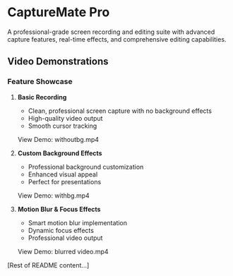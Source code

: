 # CaptureMate Pro

A professional-grade screen recording and editing suite with advanced capture features, real-time effects, and comprehensive editing capabilities.

## Video Demonstrations

### Feature Showcase

1. **Basic Recording**
   - Clean, professional screen capture with no background effects
   - High-quality video output
   - Smooth cursor tracking
   
   View Demo: withoutbg.mp4

2. **Custom Background Effects**
   - Professional background customization
   - Enhanced visual appeal
   - Perfect for presentations
   
   View Demo: withbg.mp4

3. **Motion Blur & Focus Effects**
   - Smart motion blur implementation
   - Dynamic focus effects
   - Professional video output
   
   View Demo: blurred video.mp4

[Rest of README content...]